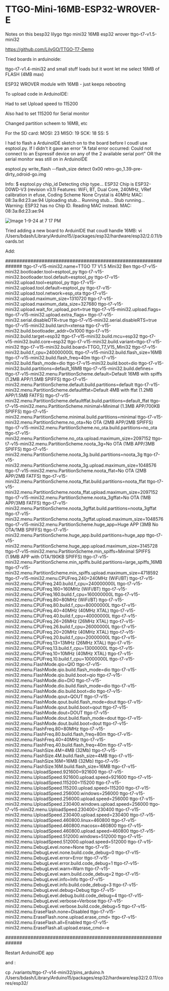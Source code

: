 # TTGO-Mini-16MB-ESP32-WROVER-E
Notes on this besp32
lilygo ttgo mini32 16MB esp32 wrover
ttgo-t7-v1.5-mini32

https://github.com/LilyGO/TTGO-T7-Demo


Tried boards in arduinoide:

ttgo-t7-v1.4-mini32 and small stuff loads but it wont let me select 16MB of FLASH (4MB max)

ESP32 WROVER module with 16MB - just keeps rebooting


To upload code in ArduinoIDE:

Had to set Upload speed to 115200

Also had to set 115200 for Serial monitor

Changed partition scheem to 16MB, etc


For the SD card:
MOSI: 23
MISO: 19
SCK: 18
SS: 5

I had to flash a ArduinoIDE sketch on to the board before I coudl use esptool.py. If I didn't it gave an error "A fatal error occurred: Could not connect to an Espressif device on any of the 2 available serial port" OR the serial monitor was still on in ArduinoIDE

esptool.py write_flash --flash_size detect 0x00 retro-go_1.39-pre-dirty_odroid-go.img

Info:
$  esptool.py chip_id
Detecting chip type... ESP32
Chip is ESP32-D0WD-V3 (revision v3.1)
Features: WiFi, BT, Dual Core, 240MHz, VRef calibration in efuse, Coding Scheme None
Crystal is 40MHz
MAC: 08:3a:8d:23:ae:94
Uploading stub...
Running stub...
Stub running...
Warning: ESP32 has no Chip ID. Reading MAC instead.
MAC: 08:3a:8d:23:ae:94

![Image 1-9-24 at 7 17 PM](https://github.com/bdash9/TTGO-Mini-16MB-ESP32-WROVER-E/assets/5065324/2fe30e21-540f-46e8-9c64-f9e11764bd5a)


Tried adding a new board to ArduinIDE that coudl handle 16MB:
vi /Users/bdash/Library/Arduino15//packages/esp32/hardware/esp32/2.0.11/boards.txt

Add:

##############################################################
ttgo-t7-v15-mini32.name=TTGO T7 V1.5 Mini32 Ben
ttgo-t7-v15-mini32.bootloader.tool=esptool_py
ttgo-t7-v15-mini32.bootloader.tool.default=esptool_py
ttgo-t7-v15-mini32.upload.tool=esptool_py
ttgo-t7-v15-mini32.upload.tool.default=esptool_py
ttgo-t7-v15-mini32.upload.tool.network=esp_ota
ttgo-t7-v15-mini32.upload.maximum_size=1310720
ttgo-t7-v15-mini32.upload.maximum_data_size=327680
ttgo-t7-v15-mini32.upload.wait_for_upload_port=true
ttgo-t7-v15-mini32.upload.flags=
ttgo-t7-v15-mini32.upload.extra_flags=
ttgo-t7-v15-mini32.serial.disableDTR=true
ttgo-t7-v15-mini32.serial.disableRTS=true
ttgo-t7-v15-mini32.build.tarch=xtensa
ttgo-t7-v15-mini32.build.bootloader_addr=0x1000
ttgo-t7-v15-mini32.build.target=esp32
ttgo-t7-v15-mini32.build.mcu=esp32
ttgo-t7-v15-mini32.build.core=esp32
ttgo-t7-v15-mini32.build.variant=ttgo-t7-v15-mini32
ttgo-t7-v15-mini32.build.board=TTGO_T7_V15_Mini32
ttgo-t7-v15-mini32.build.f_cpu=240000000L
ttgo-t7-v15-mini32.build.flash_size=16MB
ttgo-t7-v15-mini32.build.flash_freq=40m
ttgo-t7-v15-mini32.build.flash_mode=dio
ttgo-t7-v15-mini32.build.boot=dio
ttgo-t7-v15-mini32.build.partitions=default_16MB
ttgo-t7-v15-mini32.build.defines=
ttgo-t7-v15-mini32.menu.PartitionScheme.default=Default 16MB with spiffs (1.2MB APP/1.5MB SPIFFS)
ttgo-t7-v15-mini32.menu.PartitionScheme.default.build.partitions=default
ttgo-t7-v15-mini32.menu.PartitionScheme.defaultffat=Default 4MB with ffat (1.2MB APP/1.5MB FATFS)
ttgo-t7-v15-mini32.menu.PartitionScheme.defaultffat.build.partitions=default_ffat
ttgo-t7-v15-mini32.menu.PartitionScheme.minimal=Minimal (1.3MB APP/700KB SPIFFS)
ttgo-t7-v15-mini32.menu.PartitionScheme.minimal.build.partitions=minimal
ttgo-t7-v15-mini32.menu.PartitionScheme.no_ota=No OTA (2MB APP/2MB SPIFFS)
ttgo-t7-v15-mini32.menu.PartitionScheme.no_ota.build.partitions=no_ota
ttgo-t7-v15-mini32.menu.PartitionScheme.no_ota.upload.maximum_size=2097152
ttgo-t7-v15-mini32.menu.PartitionScheme.noota_3g=No OTA (1MB APP/3MB SPIFFS)
ttgo-t7-v15-mini32.menu.PartitionScheme.noota_3g.build.partitions=noota_3g
ttgo-t7-v15-mini32.menu.PartitionScheme.noota_3g.upload.maximum_size=1048576
ttgo-t7-v15-mini32.menu.PartitionScheme.noota_ffat=No OTA (2MB APP/2MB FATFS)
ttgo-t7-v15-mini32.menu.PartitionScheme.noota_ffat.build.partitions=noota_ffat
ttgo-t7-v15-mini32.menu.PartitionScheme.noota_ffat.upload.maximum_size=2097152
ttgo-t7-v15-mini32.menu.PartitionScheme.noota_3gffat=No OTA (1MB APP/3MB FATFS)
ttgo-t7-v15-mini32.menu.PartitionScheme.noota_3gffat.build.partitions=noota_3gffat
ttgo-t7-v15-mini32.menu.PartitionScheme.noota_3gffat.upload.maximum_size=1048576
ttgo-t7-v15-mini32.menu.PartitionScheme.huge_app=Huge APP (3MB No OTA/1MB SPIFFS)
ttgo-t7-v15-mini32.menu.PartitionScheme.huge_app.build.partitions=huge_app
ttgo-t7-v15-mini32.menu.PartitionScheme.huge_app.upload.maximum_size=3145728
ttgo-t7-v15-mini32.menu.PartitionScheme.min_spiffs=Minimal SPIFFS (1.9MB APP with OTA/190KB SPIFFS)
ttgo-t7-v15-mini32.menu.PartitionScheme.min_spiffs.build.partitions=large_spiffs_16MB
ttgo-t7-v15-mini32.menu.PartitionScheme.min_spiffs.upload.maximum_size=4718592
ttgo-t7-v15-mini32.menu.CPUFreq.240=240MHz (WiFi/BT)
ttgo-t7-v15-mini32.menu.CPUFreq.240.build.f_cpu=240000000L
ttgo-t7-v15-mini32.menu.CPUFreq.160=160MHz (WiFi/BT)
ttgo-t7-v15-mini32.menu.CPUFreq.160.build.f_cpu=160000000L
ttgo-t7-v15-mini32.menu.CPUFreq.80=80MHz (WiFi/BT)
ttgo-t7-v15-mini32.menu.CPUFreq.80.build.f_cpu=80000000L
ttgo-t7-v15-mini32.menu.CPUFreq.40=40MHz (40MHz XTAL)
ttgo-t7-v15-mini32.menu.CPUFreq.40.build.f_cpu=40000000L
ttgo-t7-v15-mini32.menu.CPUFreq.26=26MHz (26MHz XTAL)
ttgo-t7-v15-mini32.menu.CPUFreq.26.build.f_cpu=26000000L
ttgo-t7-v15-mini32.menu.CPUFreq.20=20MHz (40MHz XTAL)
ttgo-t7-v15-mini32.menu.CPUFreq.20.build.f_cpu=20000000L
ttgo-t7-v15-mini32.menu.CPUFreq.13=13MHz (26MHz XTAL)
ttgo-t7-v15-mini32.menu.CPUFreq.13.build.f_cpu=13000000L
ttgo-t7-v15-mini32.menu.CPUFreq.10=10MHz (40MHz XTAL)
ttgo-t7-v15-mini32.menu.CPUFreq.10.build.f_cpu=10000000L
ttgo-t7-v15-mini32.menu.FlashMode.qio=QIO
ttgo-t7-v15-mini32.menu.FlashMode.qio.build.flash_mode=dio
ttgo-t7-v15-mini32.menu.FlashMode.qio.build.boot=qio
ttgo-t7-v15-mini32.menu.FlashMode.dio=DIO
ttgo-t7-v15-mini32.menu.FlashMode.dio.build.flash_mode=dio
ttgo-t7-v15-mini32.menu.FlashMode.dio.build.boot=dio
ttgo-t7-v15-mini32.menu.FlashMode.qout=QOUT
ttgo-t7-v15-mini32.menu.FlashMode.qout.build.flash_mode=dout
ttgo-t7-v15-mini32.menu.FlashMode.qout.build.boot=qout
ttgo-t7-v15-mini32.menu.FlashMode.dout=DOUT
ttgo-t7-v15-mini32.menu.FlashMode.dout.build.flash_mode=dout
ttgo-t7-v15-mini32.menu.FlashMode.dout.build.boot=dout
ttgo-t7-v15-mini32.menu.FlashFreq.80=80MHz
ttgo-t7-v15-mini32.menu.FlashFreq.80.build.flash_freq=80m
ttgo-t7-v15-mini32.menu.FlashFreq.40=40MHz
ttgo-t7-v15-mini32.menu.FlashFreq.40.build.flash_freq=40m
ttgo-t7-v15-mini32.menu.FlashSize.4M=4MB (32Mb)
ttgo-t7-v15-mini32.menu.FlashSize.4M.build.flash_size=4MB
ttgo-t7-v15-mini32.menu.FlashSize.16M=16MB (32Mb)
ttgo-t7-v15-mini32.menu.FlashSize.16M.build.flash_size=16MB
ttgo-t7-v15-mini32.menu.UploadSpeed.921600=921600
ttgo-t7-v15-mini32.menu.UploadSpeed.921600.upload.speed=921600
ttgo-t7-v15-mini32.menu.UploadSpeed.115200=115200
ttgo-t7-v15-mini32.menu.UploadSpeed.115200.upload.speed=115200
ttgo-t7-v15-mini32.menu.UploadSpeed.256000.windows=256000
ttgo-t7-v15-mini32.menu.UploadSpeed.256000.upload.speed=256000
ttgo-t7-v15-mini32.menu.UploadSpeed.230400.windows.upload.speed=256000
ttgo-t7-v15-mini32.menu.UploadSpeed.230400=230400
ttgo-t7-v15-mini32.menu.UploadSpeed.230400.upload.speed=230400
ttgo-t7-v15-mini32.menu.UploadSpeed.460800.linux=460800
ttgo-t7-v15-mini32.menu.UploadSpeed.460800.macosx=460800
ttgo-t7-v15-mini32.menu.UploadSpeed.460800.upload.speed=460800
ttgo-t7-v15-mini32.menu.UploadSpeed.512000.windows=512000
ttgo-t7-v15-mini32.menu.UploadSpeed.512000.upload.speed=512000
ttgo-t7-v15-mini32.menu.DebugLevel.none=None
ttgo-t7-v15-mini32.menu.DebugLevel.none.build.code_debug=0
ttgo-t7-v15-mini32.menu.DebugLevel.error=Error
ttgo-t7-v15-mini32.menu.DebugLevel.error.build.code_debug=1
ttgo-t7-v15-mini32.menu.DebugLevel.warn=Warn
ttgo-t7-v15-mini32.menu.DebugLevel.warn.build.code_debug=2
ttgo-t7-v15-mini32.menu.DebugLevel.info=Info
ttgo-t7-v15-mini32.menu.DebugLevel.info.build.code_debug=3
ttgo-t7-v15-mini32.menu.DebugLevel.debug=Debug
ttgo-t7-v15-mini32.menu.DebugLevel.debug.build.code_debug=4
ttgo-t7-v15-mini32.menu.DebugLevel.verbose=Verbose
ttgo-t7-v15-mini32.menu.DebugLevel.verbose.build.code_debug=5
ttgo-t7-v15-mini32.menu.EraseFlash.none=Disabled
ttgo-t7-v15-mini32.menu.EraseFlash.none.upload.erase_cmd=
ttgo-t7-v15-mini32.menu.EraseFlash.all=Enabled
ttgo-t7-v15-mini32.menu.EraseFlash.all.upload.erase_cmd=-e

##############################################################

Restart ArduinoIDE app


and :

cp ./variants/ttgo-t7-v14-mini32/pins_arduino.h /Users/bdash/Library/Arduino15/packages/esp32/hardware/esp32/2.0.11/cores/esp32/

